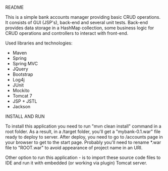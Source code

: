 README

This is a simple bank accounts manager providing basic CRUD operations.
It consists of GUI (JSP's), back-end and several unit tests.
Back-end provides data storage in a HashMap collection, some business logic
for CRUD operations and controllers to interact with front-end.

Used libraries and technologies:
- Maven
- Spring
- Spring MVC
- JQuery
- Bootstrap
- Log4j
- JUnit
- Mockito
- Tomcat 7
- JSP + JSTL
- Jackson

INSTALL AND RUN

To install this application you need to run "mvn clean install" command in a root folder.
As a result, in a /target folder, you'll get a "mybank-0.1.war" file ready to deploy to server.
After deploy, you need to go to /accounts page in your browser to get to the start page.
Probably you'll need to rename *.war file to "ROOT.war" to avoid appearance of project name
in an URI.

Other option to run this application - is to import these source code files to IDE
and run it with embedded (or working via plugin) Tomcat server.